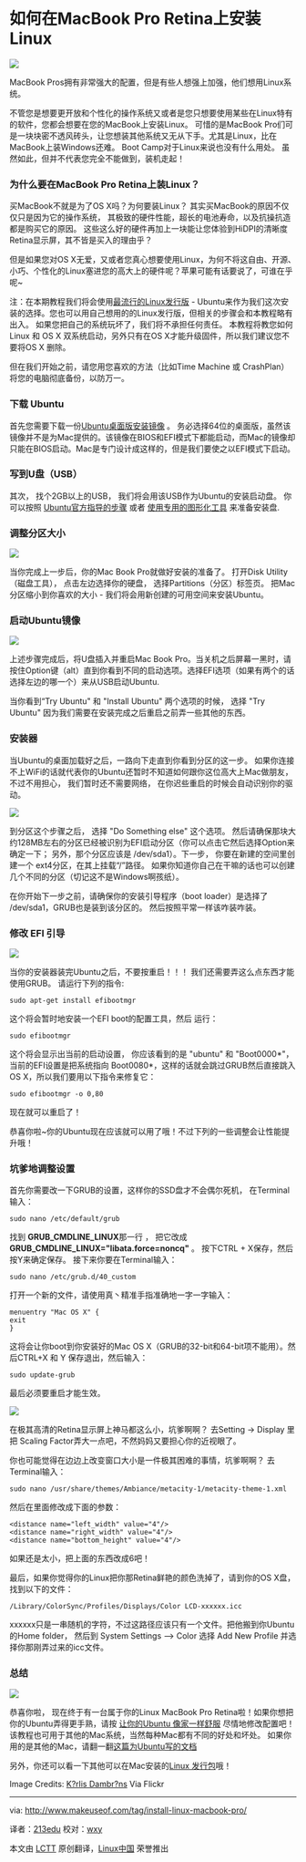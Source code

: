 如何在MacBook Pro Retina上安装Linux
================================================================================
![](http://main.makeuseoflimited.netdna-cdn.com/wp-content/uploads/2014/05/linux-macbook-pro-retina-840x420.jpg?ec7b17)

MacBook Pros拥有非常强大的配置，但是有些人想强上加强，他们想用Linux系统。

不管您是想要更开放和个性化的操作系统又或者是您只想要使用某些在Linux特有的软件，您都会想要在您的MacBook上安装Linux。 可惜的是MacBook Pro们可是一块块密不透风砖头，让您想装其他系统又无从下手。尤其是Linux，比在MacBook上装Windows还难。 Boot Camp对于Linux来说也没有什么用处。 虽然如此，但并不代表您完全不能做到，装机走起！

### 为什么要在MacBook Pro Retina上装Linux？ ###

买MacBook不就是为了OS X吗？为何要装Linux？ 其实买MacBook的原因不仅仅只是因为它的操作系统， 其极致的硬件性能，超长的电池寿命，以及抗操抗造都是购买它的原因。 这些这么好的硬件再加上一块能让您体验到HiDPI的清晰度Retina显示屏，其不皆是买入的理由乎？

但是如果您对OS X无爱，又或者您真心想要使用Linux，为何不将这自由、开源、小巧、个性化的Linux塞进您的高大上的硬件呢？苹果可能有话要说了，可谁在乎呢~

注：在本期教程我们将会使用[最流行的Linux发行版][1] - Ubuntu来作为我们这次安装的选择。您也可以用自己想用的的Linux发行版，但相关的步骤会和本教程略有出入。 如果您把自己的系统玩坏了，我们将不承担任何责任。 本教程将教您如何 Linux 和 OS X 双系统启动，另外只有在OS X才能升级固件，所以我们建议您不要将OS X 删除。

但在我们开始之前，请您用您喜欢的方法（比如Time Machine 或 CrashPlan）将您的电脑彻底备份，以防万一。

### 下载 Ubuntu ###

首先您需要下载一份[Ubuntu桌面版安装镜像][2] 。 务必选择64位的桌面版，虽然该镜像并不是为Mac提供的。该镜像在BIOS和EFI模式下都能启动，而Mac的镜像却只能在BIOS启动。Mac是专门设计成这样的，但是我们要使之以EFI模式下启动。

### 写到U盘（USB） ###

其次， 找个2GB以上的USB， 我们将会用该USB作为Ubuntu的安装启动盘。 你可以按照 [Ubuntu官方指导的步骤][3] 或者 [使用专用的图形化工具][4] 来准备安装盘.

### 调整分区大小 ###

![](http://main.makeuseoflimited.netdna-cdn.com/wp-content/uploads/2014/05/mac_linux_disk_utility.jpg?ec7b17)

当你完成上一步后，你的Mac Book Pro就做好安装的准备了。 打开Disk Utility（磁盘工具）， 点击左边选择你的硬盘， 选择Partitions（分区）标签页。 把Mac分区缩小到你喜欢的大小 - 我们将会用新创建的可用空间来安装Ubuntu。

### 启动Ubuntu镜像 ###

![](http://main.makeuseoflimited.netdna-cdn.com/wp-content/uploads/2014/05/mac_linux_boot.jpg?ec7b17)

上述步骤完成后，将U盘插入并重启Mac Book Pro。当关机之后屏幕一黑时，请按住Option键（alt）直到你看到不同的启动选项。选择EFI选项（如果有两个的话选择左边的哪一个）来从USB启动Ubuntu.

当你看到“Try Ubuntu" 和 "Install Ubuntu" 两个选项的时候， 选择 "Try Ubuntu" 因为我们需要在安装完成之后重启之前弄一些其他的东西。

### 安装器 ###

当Ubuntu的桌面加载好之后，一路向下走直到你看到分区的这一步。 如果你连接不上WiFi的话就代表你的Ubuntu还暂时不知道如何跟你这位高大上Mac做朋友， 不过不用担心， 我们暂时还不需要网络， 在你迟些重启的时候会自动识别你的驱动。

![](http://main.makeuseoflimited.netdna-cdn.com/wp-content/uploads/2014/05/mac_linux_installer_partitions.jpg?ec7b17)

到分区这个步骤之后， 选择 "Do Something else" 这个选项。 然后请确保那块大约128MB左右的分区已经被识别为EFI启动分区（你可以点击它然后选择Option来确定一下； 另外，那个分区应该是 /dev/sda1）。下一步， 你要在新建的空间里创建一个 ext4分区，在其上挂载“/”路径。 如果你知道你自己在干嘛的话也可以创建几个不同的分区（切记这不是Windows啊孩纸）。

在你开始下一步之前，请确保你的安装引导程序（boot loader）是选择了 /dev/sda1，GRUB也是装到该分区的。 然后按照平常一样该咋装咋装。

### 修改 EFI 引导 ###

![](http://main.makeuseoflimited.netdna-cdn.com/wp-content/uploads/2014/05/mac_linux_efibootmgr.jpg?ec7b17)

当你的安装器装完Ubuntu之后，不要按重启！！！ 我们还需要弄这么点东西才能使用GRUB。 请运行下列的指令:

    sudo apt-get install efibootmgr

这个将会暂时地安装一个EFI boot的配置工具，然后 运行：

    sudo efibootmgr

这个将会显示出当前的启动设置， 你应该看到的是 "ubuntu" 和 "Boot0000*"，当前的EFI设置是把系统指向 Boot0080*，这样的话就会跳过GRUB然后直接跳入OS X，所以我们要用以下指令来修复它：

    sudo efibootmgr -o 0,80

现在就可以重启了！

恭喜你啦~你的Ubuntu现在应该就可以用了哦！不过下列的一些调整会让性能提升哦！

### 坑爹地调整设置 ###

首先你需要改一下GRUB的设置，这样你的SSD盘才不会偶尔死机， 在Terminal输入：

    sudo nano /etc/default/grub

找到 **GRUB\_CMDLINE\_LINUX**那一行 ， 把它改成 **GRUB\_CMDLINE\_LINUX="libata.force=noncq"** 。 按下CTRL + X保存，然后按Y来确定保存。 接下来你要在Terminal输入：

    sudo nano /etc/grub.d/40_custom

打开一个新的文件，请使用真丶精准手指准确地一字一字输入：

    menuentry "Mac OS X" {
    exit
    }

这将会让你boot到你安装好的Mac OS X（GRUB的32-bit和64-bit项不能用）。然后CTRL+X 和 Y 保存退出，然后输入：

    sudo update-grub

最后必须要重启才能生效。

![](http://main.makeuseoflimited.netdna-cdn.com/wp-content/uploads/2014/05/mac_linux_small_retina.jpg?ec7b17)

在极其高清的Retina显示屏上神马都这么小，坑爹啊啊？ 去Setting -> Display 里把 Scaling Factor弄大一点吧，不然妈妈又要担心你的近视眼了。

你也可能觉得在边边上改变窗口大小是一件极其困难的事情，坑爹啊啊？ 去Terminal输入：

    sudo nano /usr/share/themes/Ambiance/metacity-1/metacity-theme-1.xml

然后在里面修改成下面的参数：

    <distance name="left_width" value="4"/>
    <distance name="right_width" value="4"/>
    <distance name="bottom_height" value="4"/>

如果还是太小，把上面的东西改成6吧！

最后，如果你觉得你的Linux把你那Retina鲜艳的颜色洗掉了，请到你的OS X盘，找到以下的文件：

    /Library/ColorSync/Profiles/Displays/Color LCD-xxxxxx.icc

xxxxxx只是一串随机的字符，不过这路径应该只有一个文件。把他搬到你Ubuntu的Home folder， 然后到 System Settings –> Color 选择 Add New Profile 并选择你那刚弄过来的icc文件。

### 总结 ###

![](http://main.makeuseoflimited.netdna-cdn.com/wp-content/uploads/2014/05/mac_linux_final.jpg?ec7b17)

恭喜你啦， 现在终于有一台属于你的Linux MacBook Pro Retina啦！如果你想把你的Ubuntu弄得更手熟，请按 [让你的Ubuntu 像家一样舒服][5] 尽情地修改配置吧！ 该教程也可用于其他的Mac系统，当然每种Mac都有不同的好处和坏处。 如果你用的是其他的Mac，请翻一翻[这篇为Ubuntu写的文档][6]

另外，你还可以看一下其他可以在Mac安装的[Linux 发行包][7]哦！

Image Credits: [K?rlis Dambr?ns][8] Via Flickr

--------------------------------------------------------------------------------

via: http://www.makeuseof.com/tag/install-linux-macbook-pro/

译者：[213edu](https://github.com/213edu) 校对：[wxy](https://github.com/wxy)

本文由 [LCTT](https://github.com/LCTT/TranslateProject) 原创翻译，[Linux中国](http://linux.cn/) 荣誉推出

[1]:http://www.makeuseof.com/tag/windows-xp-users-switch-ubuntu-14-04-lts-trusty-tahr/
[2]:http://www.ubuntu.com/download/desktop/
[3]:http://www.ubuntu.com/download/desktop/create-a-usb-stick-on-mac-osx
[4]:http://www.makeuseof.com/tag/how-to-boot-a-linux-live-usb-stick-on-your-mac/
[5]:http://www.makeuseof.com/tag/11-tweaks-perform-ubuntu-installation/
[6]:https://help.ubuntu.com/community/MacBookPro
[7]:http://www.makeuseof.com/pages/best-linux-distributions
[8]:https://www.flickr.com/photos/janitors/10037346335
